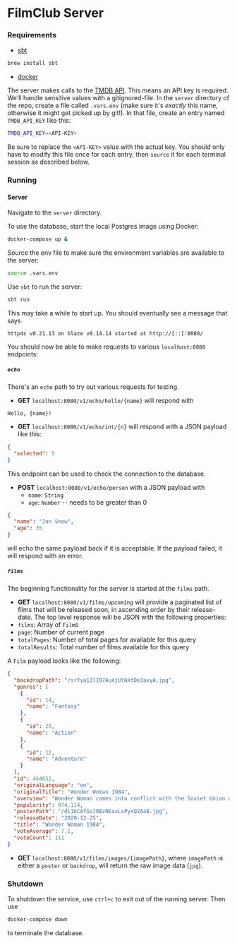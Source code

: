 # FilmClub Server

### Requirements

- [sbt](https://www.scala-sbt.org/)
```sh
brew install sbt
```
- [docker](https://hub.docker.com/editions/community/docker-ce-desktop-mac/)

The server makes calls to the [TMDB API](https://developers.themoviedb.org/3/getting-started/introduction).
This means an API key is required. We'll handle sensitive values with a
gitignored-file. In the `server` directory of the repo, create a file called
`.vars.env` (make sure it's _exactly_ this name, otherwise it might get picked
up by git!). In that file, create an entry named `TMDB_API_KEY` like this:
```sh
TMDB_API_KEY=<API-KEY>
```
Be sure to replace the `<API-KEY>` value with the actual key. You should only
have to modify this file once for each entry, then `source` it for each terminal
session as described below.


### Running

#### Server

Navigate to the `server` directory.

To use the database, start the local Postgres image using Docker:
```sh
docker-compose up &
```

Source the env file to make sure the environment variables are available to the
server:
```sh
source .vars.env
```

Use `sbt` to run the server:
```sh
sbt run
```

This may take a while to start up. You should eventually see a message that says
```
http4s v0.21.13 on blaze v0.14.14 started at http://[::]:8080/
```
You should now be able to make requests to various `localhost:8080` endpoints:

##### `echo`

There's an `echo` path to try out various requests for testing.

- **GET** `localhost:8080/v1/echo/hello/{name}` will respond with
```
Hello, {name}!
```

- **GET** `localhost:8080/v1/echo/int/{n}` will respond with a JSON payload
like this:
```json
{
  "selected": 5
}
```
This endpoint can be used to check the connection to the database.

- **POST** `localhost:8080/v1/echo/person` with a JSON payload with
  - `name`: `String`
  - `age`: `Number` -- needs to be greater than 0
```json
{
  "name": "Jon Snow",
  "age": 35
}
```
will echo the same payload back if it is acceptable. If the payload failed, it
will respond with an error.

##### `films`

The beginning functionality for the server is started at the `films` path.

- **GET** `localhost:8080/v1/films/upcoming` will provide a paginated list of
films that will be released soon, in ascending order by their release-date. The
top level response will be JSON with the following properties:
- `films`: Array of `Film`s
- `page`: Number of current page
- `totalPages`: Number of total pages for available for this query
- `totalResults`: Total number of films available for this query

A `Film` payload looks like the following:
```json
{
  "backdropPath": "/srYya1ZlI97Au4jUYAktDe3avyA.jpg",
  "genres": [
    {
      "id": 14,
      "name": "Fantasy"
    },
    {
      "id": 28,
      "name": "Action"
    },
    {
      "id": 12,
      "name": "Adventure"
    }
  ],
  "id": 464052,
  "originalLanguage": "en",
  "originalTitle": "Wonder Woman 1984",
  "overview": "Wonder Woman comes into conflict with the Soviet Union during the Cold War in the 1980s and finds a formidable foe by the name of the Cheetah.",
  "popularity": 974.114,
  "posterPath": "/di1bCAfGoJ0BzNEavLsPyxQ2AaB.jpg",
  "releaseDate": "2020-12-25",
  "title": "Wonder Woman 1984",
  "voteAverage": 7.1,
  "voteCount": 111
}
```

- **GET** `localhost:8080/v1/films/images/{imagePath}`, where `imagePath` is
either a `poster` or `backdrop`, will return the raw image data (`jpg`).

### Shutdown

To shutdown the service, use `ctrl+c` to exit out of the running server. Then
use
```sh
docker-compose down
```
to terminate the database.
